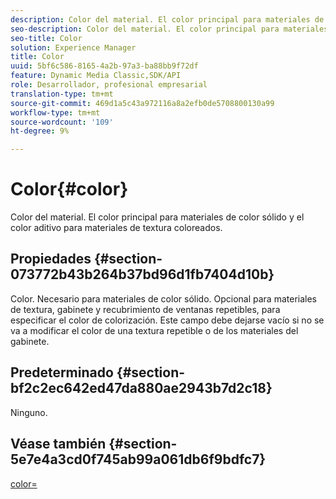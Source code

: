 ```yaml
---
description: Color del material. El color principal para materiales de color sólido y el color aditivo para materiales de textura coloreados.
seo-description: Color del material. El color principal para materiales de color sólido y el color aditivo para materiales de textura coloreados.
seo-title: Color
solution: Experience Manager
title: Color
uuid: 5bf6c586-8165-4a2b-97a3-ba88bb9f72df
feature: Dynamic Media Classic,SDK/API
role: Desarrollador, profesional empresarial
translation-type: tm+mt
source-git-commit: 469d1a5c43a972116a8a2efb0de5708800130a99
workflow-type: tm+mt
source-wordcount: '109'
ht-degree: 9%

---
```



# Color{#color}

Color del material. El color principal para materiales de color sólido y el color aditivo para materiales de textura coloreados.

## Propiedades {#section-073772b43b264b37bd96d1fb7404d10b}

Color. Necesario para materiales de color sólido. Opcional para materiales de textura, gabinete y recubrimiento de ventanas repetibles, para especificar el color de colorización. Este campo debe dejarse vacío si no se va a modificar el color de una textura repetible o de los materiales del gabinete.

## Predeterminado {#section-bf2c2ec642ed47da880ae2943b7d2c18}

Ninguno.

## Véase también {#section-5e7e4a3cd0f745ab99a061db6f9bdfc7}

[color=](../../../../../ir-api/http-protocol/image-rendering-api-ref/c-ir-http-protocol-ref/c-ir-http-protocol-command-reference/r-ir-http-color.md#reference-ea3cba9edfe94dbab86d8f123a9ed0aa)
